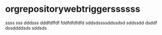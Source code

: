 # orgrepositorywebtriggerssssss
ssss
sss
dddsss
dddfdffdf
fddfdfdfdfd
sddsdssssddssdsd
sddssdd
dsddf
dssddddsds
sddsds
